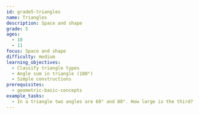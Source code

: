 ```yaml
---
id: grade5-triangles
name: Triangles
description: Space and shape
grade: 5
ages:
  - 10
  - 11
focus: Space and shape
difficulty: medium
learning_objectives:
  - Classify triangle types
  - Angle sum in triangle (180°)
  - Simple constructions
prerequisites:
  - geometric-basic-concepts
example_tasks:
  - In a triangle two angles are 60° and 80°. How large is the third?
---
```

